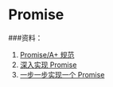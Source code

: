 # Promise

###资料：
1. [Promise/A+ 规范](http://malcolmyu.github.io/malnote/2015/06/12/Promises-A-Plus/)
2. [深入实现 Promise](http://www.shaynegui.com/promise-aplus-implementation/)
3. [一步一步实现一个 Promise](http://www.tuicool.com/articles/RzQRV3)
